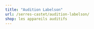 ```yaml
---
title: "Audition Labelson"
url: /serres-castet/audition-labelson/
shop: les appareils auditifs
---
```

